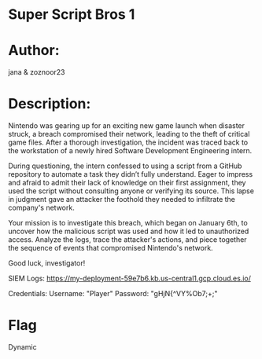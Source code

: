 # Super Script Bros 1

# Author:
jana & zoznoor23

# Description:
Nintendo was gearing up for an exciting new game launch when disaster struck, a breach compromised their network, leading to the theft of critical game files. After a thorough investigation, the incident was traced back to the workstation of a newly hired Software Development Engineering intern.

During questioning, the intern confessed to using a script from a GitHub repository to automate a task they didn’t fully understand. Eager to impress and afraid to admit their lack of knowledge on their first assignment, they used the script without consulting anyone or verifying its source. This lapse in judgment gave an attacker the foothold they needed to infiltrate the company's network.

Your mission is to investigate this breach, which began on January 6th, to uncover how the malicious script was used and how it led to unauthorized access. Analyze the logs, trace the attacker's actions, and piece together the sequence of events that compromised Nintendo's network.

Good luck, investigator!

SIEM Logs:
https://my-deployment-59e7b6.kb.us-central1.gcp.cloud.es.io/

Credentials:
Username: "Player"
Password: "gHjN{^VY%Ob7;+;"

# Flag
Dynamic